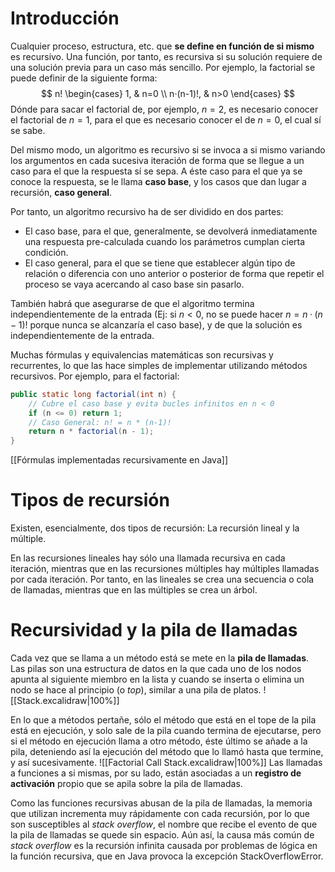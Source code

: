 
# Introducción
Cualquier proceso, estructura, etc. que **se define en función de si mismo** es recursivo.
Una función, por tanto, es recursiva si su solución requiere de una solución previa para un caso más sencillo.
Por ejemplo, la factorial se puede definir de la siguiente forma:
$$
n!
\begin{cases}
1, & n=0 \\
n·(n-1)!, & n>0
\end{cases}
$$
Dónde para sacar el factorial de, por ejemplo, $n=2$, es necesario conocer el factorial de $n=1$, para el que es necesario conocer el de $n=0$, el cual sí se sabe.

Del mismo modo, un algoritmo es recursivo si se invoca a si mismo variando los argumentos en cada sucesiva iteración de forma que se llegue a un caso para el que la respuesta sí se sepa. A éste caso para el que ya se conoce la respuesta, se le llama **caso base**, y los casos que dan lugar a recursión, **caso general**.

Por tanto, un algoritmo recursivo ha de ser dividido en dos partes:
- El caso base, para el que, generalmente, se devolverá inmediatamente una respuesta pre-calculada cuando los parámetros cumplan cierta condición.
- El caso general, para el que se tiene que establecer algún tipo de relación o diferencia con uno anterior o posterior de forma que repetir el proceso se vaya acercando al caso base sin pasarlo.

También habrá que asegurarse de que el algoritmo termina independientemente de la entrada (Ej: si $n<0$, no se puede hacer $n = n·(n-1)!$ porque nunca se alcanzaría el caso base), y de que la solución es independientemente de la entrada.

Muchas fórmulas y equivalencias matemáticas son recursivas y recurrentes, lo que las hace simples de implementar utilizando métodos recursivos. Por ejemplo, para el factorial:

```java
public static long factorial(int n) {
	// Cubre el caso base y evita bucles infinitos en n < 0
	if (n <= 0) return 1;
	// Caso General: n! = n * (n-1)!
	return n * factorial(n - 1);
}
```

[[Fórmulas implementadas recursivamente en Java]]

# Tipos de recursión

Existen, esencialmente, dos tipos de recursión: La recursión lineal y la múltiple.

En las recursiones lineales hay sólo una llamada recursiva en cada iteración, mientras que en las recursiones múltiples hay múltiples llamadas por cada iteración. Por tanto, en las lineales se crea una secuencia o cola de llamadas, mientras que en las múltiples se crea un árbol.

# Recursividad y la pila de llamadas

Cada vez que se llama a un método está se mete en la **pila de llamadas**. Las pilas son una estructura de datos en la que cada uno de los nodos apunta al siguiente miembro en la lista y cuando se inserta o elimina un nodo se hace al principio (o *top*), similar a una pila de platos.
![[Stack.excalidraw|100%]]

En lo que a métodos pertañe, sólo el método que está en el tope de la pila está en ejecución, y solo sale de la pila cuando termina de ejecutarse, pero si el método en ejecución llama a otro método, éste último se añade a la pila, deteniendo así la ejecución del método que lo llamó hasta que termine, y así sucesivamente.
![[Factorial Call Stack.excalidraw|100%]]
Las llamadas a funciones a si mismas, por su lado, están asociadas a un **registro de activación** propio que se apila sobre la pila de llamadas.

Como las funciones recursivas abusan de la pila de llamadas, la memoria que utilizan incrementa muy rápidamente con cada recursión, por lo que son susceptibles al *stack overflow*, el nombre que recibe el evento de que la pila de llamadas se quede sin espacio. Aún así, la causa más común de *stack overflow* es la recursión infinita causada por problemas de lógica en la función recursiva, que en Java provoca la excepción StackOverflowError.

